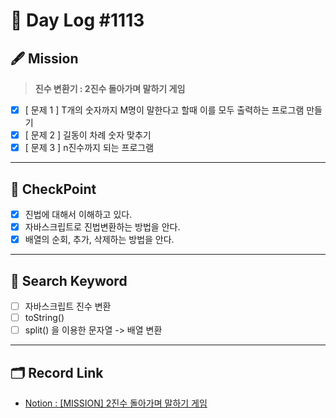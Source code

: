 # __🎥 Day Log #1113__

## 🖋 __Mission__
> __진수 변환기 : 2진수 돌아가며 말하기 게임__
- [X] [ 문제 1 ] T개의 숫자까지 M명이 말한다고 할때 이를 모두 출력하는 프로그램 만들기
- [X] [ 문제 2 ] 길동이 차례 숫자 맞추기
- [X] [ 문제 3 ] n진수까지 되는 프로그램
---
## 📌 __CheckPoint__
- [X] 진법에 대해서 이해하고 있다.
- [X] 자바스크립트로 진법변환하는 방법을 안다.
- [X] 배열의 순회, 추가, 삭제하는 방법을 안다.
---
## 🔖 __Search Keyword__
- [ ] 자바스크립트 진수 변환
- [ ] toString()
- [ ] split() 을 이용한 문자열 -> 배열 변환
---
## 🗂 __Record Link__
- [Notion : [MISSION] 2진수 돌아가며 말하기 게임](https://sprout-capybara-6f1.notion.site/MISSION-2-484e7ecbc3054cd3ae3bb25eb0f7bdcf)